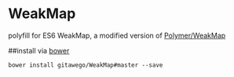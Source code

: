 WeakMap
=======

polyfill for ES6 WeakMap, a modified version of [Polymer/WeakMap](https://github.com/Polymer/WeakMap)

##install via [bower](http://bower.io/)
```
bower install gitawego/WeakMap#master --save
```